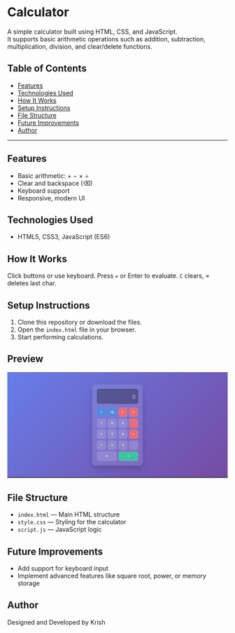 # Calculator

A simple calculator built using HTML, CSS, and JavaScript.  
It supports basic arithmetic operations such as addition, subtraction, multiplication, division, and clear/delete functions.

## Table of Contents
- [Features](#features)
- [Technologies Used](#technologies-used)
- [How It Works](#how-it-works)
- [Setup Instructions](#setup-instructions)
- [File Structure](#file-structure)
- [Future Improvements](#future-improvements)
- [Author](#author)

---

## Features
- Basic arithmetic: + − × ÷
- Clear and backspace (⌫)
- Keyboard support
- Responsive, modern UI

## Technologies Used
- HTML5, CSS3, JavaScript (ES6)

## How It Works
Click buttons or use keyboard. Press `=` or Enter to evaluate. `C` clears, `⌫` deletes last char.

## Setup Instructions
1. Clone this repository or download the files.
2. Open the `index.html` file in your browser.
3. Start performing calculations.

## Preview
![Calculator Preview](./assets/Screenshot%202025-09-13%20222737.png)

## File Structure
- `index.html` — Main HTML structure  
- `style.css` — Styling for the calculator  
- `script.js` — JavaScript logic

## Future Improvements
- Add support for keyboard input  
- Implement advanced features like square root, power, or memory storage

## Author
Designed and Developed by Krish
